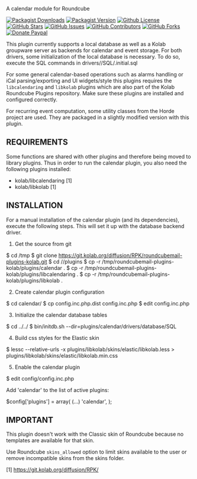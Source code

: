 A calendar module for Roundcube

[![Packagist Downloads](https://img.shields.io/packagist/dt/texxasrulez/calendar?style=plastic&logo=packagist&logoColor=white&label=Downloads&labelColor=blue&color=gold)](https://packagist.org/packages/texxasrulez/calendar)
[![Packagist Version](https://img.shields.io/packagist/v/texxasrulez/calendar?style=plastic&logo=packagist&logoColor=white&label=Version&labelColor=blue&color=limegreen)](https://packagist.org/packages/texxasrulez/calendar)
[![Github License](https://img.shields.io/github/license/texxasrulez/calendar?style=plastic&logo=github&label=License&labelColor=blue&color=coral)](https://github.com/texxasrulez/calendar/LICENSE)
[![GitHub Stars](https://img.shields.io/github/stars/texxasrulez/calendar?style=plastic&logo=github&label=Stars&labelColor=blue&color=deepskyblue)](https://github.com/texxasrulez/calendar/stargazers)
[![GitHub Issues](https://img.shields.io/github/issues/texxasrulez/calendar?style=plastic&logo=github&label=Issues&labelColor=blue&color=aqua)](https://github.com/texxasrulez/calendar/issues)
[![GitHub Contributors](https://img.shields.io/github/contributors/texxasrulez/calendar?style=plastic&logo=github&logoColor=white&label=Contributors&labelColor=blue&color=orchid)](https://github.com/texxasrulez/calendar/graphs/contributors)
[![GitHub Forks](https://img.shields.io/github/forks/texxasrulez/calendar?style=plastic&logo=github&logoColor=white&label=Forks&labelColor=blue&color=darkorange)](https://github.com/texxasrulez/calendar/forks)
[![Donate Paypal](https://img.shields.io/badge/Paypal-Money_Please!-blue.svg?style=plastic&labelColor=blue&color=forestgreen&logo=paypal)](https://www.paypal.me/texxasrulez)

This plugin currently supports a local database as well as a Kolab groupware
server as backends for calendar and event storage. For both drivers, some
initialization of the local database is necessary. To do so, execute the
SQL commands in drivers/<yourchoice>/SQL/<yourdatabase>.initial.sql

For some general calendar-based operations such as alarms handling or iCal
parsing/exporting and UI widgets/style this plugins requires the `libcalendaring`
and `libkolab` plugins which are also part of the Kolab Roundcube Plugins repository.
Make sure these plugins are installed and configured correctly.

For recurring event computation, some utility classes from the Horde project
are used. They are packaged in a slightly modified version with this plugin.


REQUIREMENTS
------------

Some functions are shared with other plugins and therefore being moved to
library plugins. Thus in order to run the calendar plugin, you also need the
following plugins installed:

* kolab/libcalendaring [1]
* kolab/libkolab [1]


INSTALLATION
------------

For a manual installation of the calendar plugin (and its dependencies),
execute the following steps. This will set it up with the database backend
driver.

1. Get the source from git

  $ cd /tmp
  $ git clone https://git.kolab.org/diffusion/RPK/roundcubemail-plugins-kolab.git
  $ cd /<path-to-roundcube>/plugins
  $ cp -r /tmp/roundcubemail-plugins-kolab/plugins/calendar .
  $ cp -r /tmp/roundcubemail-plugins-kolab/plugins/libcalendaring .
  $ cp -r /tmp/roundcubemail-plugins-kolab/plugins/libkolab .

2. Create calendar plugin configuration

  $ cd calendar/
  $ cp config.inc.php.dist config.inc.php
  $ edit config.inc.php

3. Initialize the calendar database tables

  $ cd ../../
  $ bin/initdb.sh --dir=plugins/calendar/drivers/database/SQL

4. Build css styles for the Elastic skin

  $ lessc --relative-urls -x plugins/libkolab/skins/elastic/libkolab.less > plugins/libkolab/skins/elastic/libkolab.min.css

5. Enable the calendar plugin

  $ edit config/config.inc.php

Add 'calendar' to the list of active plugins:

  $config['plugins'] = array(
    (...)
    'calendar',
  );


IMPORTANT
---------

This plugin doesn't work with the Classic skin of Roundcube because no
templates are available for that skin.

Use Roundcube `skins_allowed` option to limit skins available to the user
or remove incompatible skins from the skins folder.

[1] https://git.kolab.org/diffusion/RPK/

